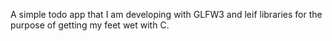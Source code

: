 A simple todo app that I am developing with GLFW3 and leif libraries for the purpose of getting my feet wet with C.
